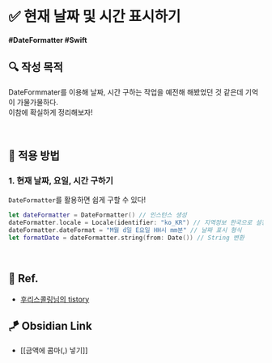 # ✅ 현재 날짜 및 시간 표시하기

#### #DateFormatter #Swift 

## **🔍** 작성 목적

DateFormmater를 이용해 날짜, 시간 구하는 작업을 예전해 해봤었던 것 같은데 기억이 가물가물하다.   
이참에 확실하게 정리해보자!

<br>

## 📌 적용 방법

### 1. 현재 날짜, 요일, 시간 구하기

`DateFormatter`를 활용하면 쉽게 구할 수 있다!

~~~swift
let dateFormatter = DateFormatter() // 인스턴스 생성
dateFormatter.locale = Locale(identifier: "ko_KR") // 지역정보 한국으로 설정
dateFormatter.dateFormat = "M월 d일 E요일 HH시 mm분" // 날짜 표시 형식
let formatDate = dateFormatter.string(from: Date()) // String 변환
~~~

<br>

## 💌 Ref.
- [후리스콜링님의 tistory](https://roniruny.tistory.com/147)


## 🪁 Obsidian Link
- [[금액에 콤마(,) 넣기]]